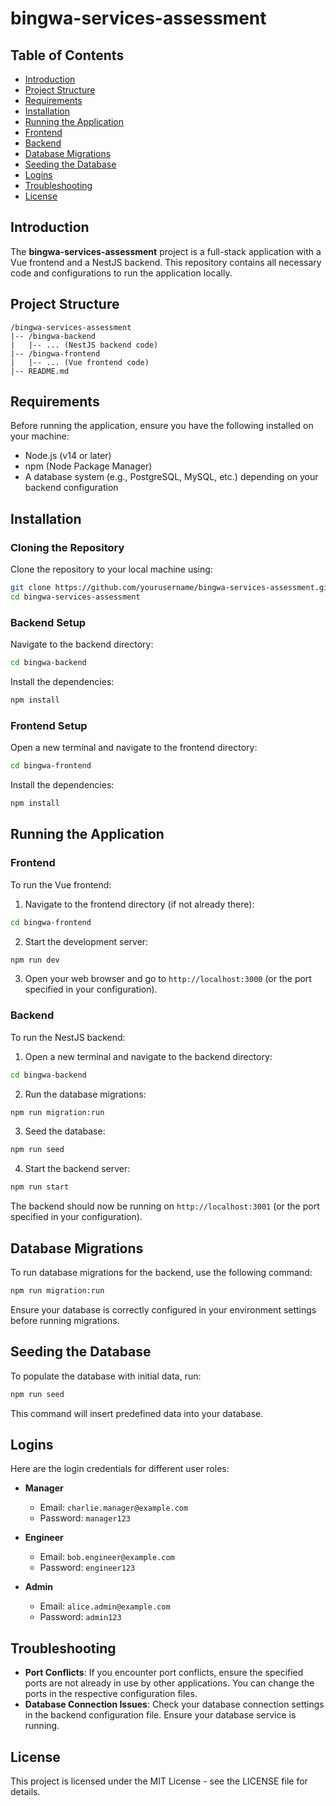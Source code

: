 # bingwa-services-assessment

## Table of Contents

- [Introduction](#introduction)
- [Project Structure](#project-structure)
- [Requirements](#requirements)
- [Installation](#installation)
- [Running the Application](#running-the-application)
- [Frontend](#frontend)
- [Backend](#backend)
- [Database Migrations](#database-migrations)
- [Seeding the Database](#seeding-the-database)
- [Logins](#logins)
- [Troubleshooting](#troubleshooting)
- [License](#license)

## Introduction

The **bingwa-services-assessment** project is a full-stack application with a Vue frontend and a NestJS backend. This repository contains all necessary code and configurations to run the application locally.

## Project Structure

```
/bingwa-services-assessment
|-- /bingwa-backend
|   |-- ... (NestJS backend code)
|-- /bingwa-frontend
|   |-- ... (Vue frontend code) 
|-- README.md
```

## Requirements

Before running the application, ensure you have the following installed on your machine:

- Node.js (v14 or later)
- npm (Node Package Manager) 
- A database system (e.g., PostgreSQL, MySQL, etc.) depending on your backend configuration

## Installation

### Cloning the Repository

Clone the repository to your local machine using:

```bash
git clone https://github.com/yourusername/bingwa-services-assessment.git
cd bingwa-services-assessment
```

### Backend Setup 

Navigate to the backend directory:

```bash
cd bingwa-backend
```

Install the dependencies:

```bash
npm install
```

### Frontend Setup

Open a new terminal and navigate to the frontend directory:

```bash
cd bingwa-frontend
```

Install the dependencies:

```bash
npm install
```

## Running the Application

### Frontend

To run the Vue frontend:

1. Navigate to the frontend directory (if not already there):

```bash
cd bingwa-frontend
```

2. Start the development server:

```bash
npm run dev
```

3. Open your web browser and go to `http://localhost:3000` (or the port specified in your configuration).

### Backend

To run the NestJS backend:

1. Open a new terminal and navigate to the backend directory:

```bash
cd bingwa-backend
```

2. Run the database migrations:

```bash
npm run migration:run
```

3. Seed the database:

```bash
npm run seed
```

4. Start the backend server:

```bash
npm run start
```

The backend should now be running on `http://localhost:3001` (or the port specified in your configuration).

## Database Migrations

To run database migrations for the backend, use the following command:

```bash
npm run migration:run
```

Ensure your database is correctly configured in your environment settings before running migrations.

## Seeding the Database

To populate the database with initial data, run:

```bash
npm run seed
```

This command will insert predefined data into your database.

## Logins

Here are the login credentials for different user roles:

- **Manager**
  - Email: `charlie.manager@example.com`
  - Password: `manager123`

- **Engineer**
  - Email: `bob.engineer@example.com`
  - Password: `engineer123`

- **Admin**
  - Email: `alice.admin@example.com`
  - Password: `admin123`

## Troubleshooting

- **Port Conflicts**: If you encounter port conflicts, ensure the specified ports are not already in use by other applications. You can change the ports in the respective configuration files.
- **Database Connection Issues**: Check your database connection settings in the backend configuration file. Ensure your database service is running.

## License

This project is licensed under the MIT License - see the LICENSE file for details.